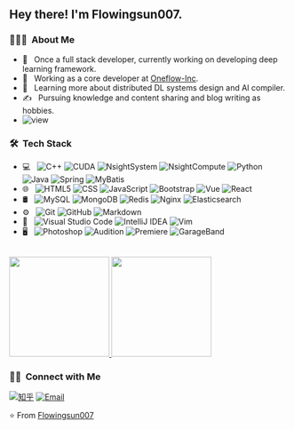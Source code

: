 <h2> Hey there! I'm Flowingsun007.</h2>

<h3> 👨🏻‍💻 &nbsp;About Me </h3>

- 🤔 &nbsp; Once a full stack developer, currently working on developing deep learning framework.
- 💼 &nbsp; Working as a core developer at [Oneflow-Inc](https://github.com/Oneflow-Inc/).
- 🌱 &nbsp; Learning more about distributed DL systems design and AI compiler.
- ✍️ &nbsp; Pursuing knowledge and content sharing and blog writing as hobbies.
- ![view](https://gpvc.arturio.dev/Flowingsun007)

<h3> 🛠 &nbsp;Tech Stack</h3>

- 💻 &nbsp;
  ![C++](https://img.shields.io/badge/-C++-333333?style=flat&logo=C%2B%2B&logoColor=00599C)
  ![CUDA](https://img.shields.io/badge/-CUDA-333333?style=flat&logo=nvidia&logoColor=00599C)
  ![NsightSystem](https://img.shields.io/badge/-NsightSystem-333333?style=flat&logo=nvidia)
  ![NsightCompute](https://img.shields.io/badge/-NsightCompute-333333?style=flat&logo=nvidia)
  ![Python](https://img.shields.io/badge/-Python-333333?style=flat&logo=python)
  ![Java](https://img.shields.io/badge/-Java-333333?style=flat&logo=java&logoColor=007396)
  ![Spring](https://img.shields.io/badge/-Spring-333333?style=flat&logo=spring&logoColor=00599C)
  ![MyBatis](https://img.shields.io/badge/-MyBatis-333333?style=flat&logo=mybatis)
- 🌐 &nbsp;
  ![HTML5](https://img.shields.io/badge/-HTML5-333333?style=flat&logo=HTML5)
  ![CSS](https://img.shields.io/badge/-CSS-333333?style=flat&logo=CSS3&logoColor=1572B6)
  ![JavaScript](https://img.shields.io/badge/-JavaScript-333333?style=flat&logo=javascript)
  ![Bootstrap](https://img.shields.io/badge/-Bootstrap-333333?style=flat&logo=bootstrap&logoColor=563D7C)
  ![Vue](https://img.shields.io/badge/-Vue-333333?style=flat&logo=node.js)
  ![React](https://img.shields.io/badge/-React-333333?style=flat&logo=react)
- 🛢 &nbsp;
  ![MySQL](https://img.shields.io/badge/-MySQL-333333?style=flat&logo=mysql)
  ![MongoDB](https://img.shields.io/badge/-MongoDB-333333?style=flat&logo=mongodb)
  ![Redis](https://img.shields.io/badge/-Redis-333333?style=flat&logo=redis)
  ![Nginx](https://img.shields.io/badge/-Nginx-333333?style=flat&logo=nginx)
  ![Elasticsearch](https://img.shields.io/badge/-Elasticsearch-333333?style=flat&logo=elasticsearch)
- ⚙️ &nbsp;
  ![Git](https://img.shields.io/badge/-Git-333333?style=flat&logo=git)
  ![GitHub](https://img.shields.io/badge/-GitHub-333333?style=flat&logo=github)
  ![Markdown](https://img.shields.io/badge/-Markdown-333333?style=flat&logo=markdown)
- 🔧 &nbsp;
  ![Visual Studio Code](https://img.shields.io/badge/-Visual%20Studio%20Code-333333?style=flat&logo=visual-studio-code&logoColor=007ACC)
  ![IntelliJ IDEA](https://img.shields.io/badge/-IDEA-333333?style=flat&logo=intellij-idea)
  ![Vim](https://img.shields.io/badge/-Vim-333333?style=flat&logo=vim)
- 🖥 &nbsp;
  ![Photoshop](https://img.shields.io/badge/-Photoshop-333333?style=flat&logo=adobe-photoshop)
  ![Audition](https://img.shields.io/badge/-Audition-333333?style=flat&logo=adobe-audition)
  ![Premiere](https://img.shields.io/badge/-Premiere-333333?style=flat&logo=Adobe%20Premiere%20Pro)
  ![GarageBand](https://img.shields.io/badge/-GarageBand-333333?style=flat&logo=apple)

<br/>

<a href="https://github.com/Flowingsun007">
  <img height="180em" src="https://github-readme-stats.vercel.app/api?username=Flowingsun007&theme=buefy&show_icons=true" />
  <img height="180em" src="https://github-readme-stats.vercel.app/api/top-langs/?username=Flowingsun007&theme=buefy&layout=compact" />
</a>

<br/>

<h3> 🤝🏻 &nbsp;Connect with Me </h3>

<p align="left">
<a href="https://www.zhihu.com/people/better-man007/"><img alt="知乎" src="https://img.shields.io/badge/知乎-www.zhihu.com/people/Lyon-blue?style=flat-square&logo=google-chrome"></a>
<a href="flowingsun007@163.com"><img alt="Email" src="https://img.shields.io/badge/Email-flowingsun007@163.com-blue?style=flat-square&logo=gmail"></a>
</p>

⭐️ From [Flowingsun007](https://github.com/Flowingsun007)

